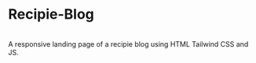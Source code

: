 ﻿# Recipie-Blog
 <br/>
 A responsive landing page of a recipie blog using HTML Tailwind CSS and JS. 
